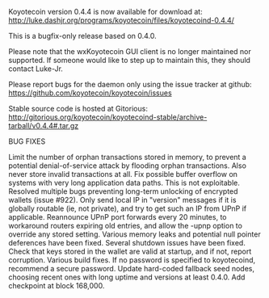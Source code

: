Koyotecoin version 0.4.4 is now available for download at:
http://luke.dashjr.org/programs/koyotecoin/files/koyotecoind-0.4.4/

This is a bugfix-only release based on 0.4.0.

Please note that the wxKoyotecoin GUI client is no longer maintained nor supported. If someone would like to step up to maintain this, they should contact Luke-Jr.

Please report bugs for the daemon only using the issue tracker at github:
https://github.com/koyotecoin/koyotecoin/issues

Stable source code is hosted at Gitorious:
http://gitorious.org/koyotecoin/koyotecoind-stable/archive-tarball/v0.4.4#.tar.gz

BUG FIXES

Limit the number of orphan transactions stored in memory, to prevent a potential denial-of-service attack by flooding orphan transactions. Also never store invalid transactions at all.
Fix possible buffer overflow on systems with very long application data paths. This is not exploitable.
Resolved multiple bugs preventing long-term unlocking of encrypted wallets (issue #922).
Only send local IP in "version" messages if it is globally routable (ie, not private), and try to get such an IP from UPnP if applicable.
Reannounce UPnP port forwards every 20 minutes, to workaround routers expiring old entries, and allow the -upnp option to override any stored setting.
Various memory leaks and potential null pointer deferences have been
fixed.
Several shutdown issues have been fixed.
Check that keys stored in the wallet are valid at startup, and if not,
report corruption.
Various build fixes.
If no password is specified to koyotecoind, recommend a secure password.
Update hard-coded fallback seed nodes, choosing recent ones with long uptime and versions at least 0.4.0.
Add checkpoint at block 168,000.

